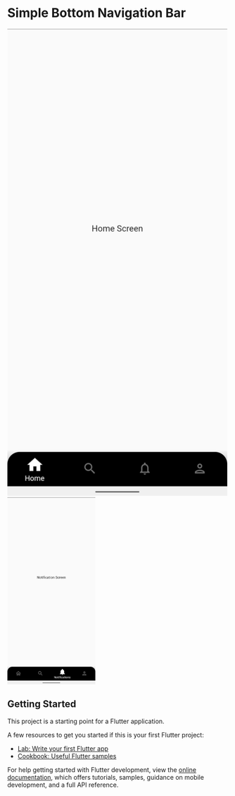 



# Simple Bottom Navigation Bar

<div>

  <a href="#">
    <img width="500"
    heigth="800"
      alt="Home Screen"
      src="https://github.com/Harley755/bottom_navigation_bar-flutter/blob/master/simple_bottom_navigation_bar/assets/screenshots/simple_home.png"
    />
  </a>
 
  <a href="#" >
    <img width="200"
    heigth="500"
      alt="Notification Screen"
      src="https://github.com/Harley755/bottom_navigation_bar-flutter/blob/master/simple_bottom_navigation_bar/assets/screenshots/simple_notification.png"
    />
  </a>
</div>

## Getting Started

This project is a starting point for a Flutter application.

A few resources to get you started if this is your first Flutter project:

- [Lab: Write your first Flutter app](https://docs.flutter.dev/get-started/codelab)
- [Cookbook: Useful Flutter samples](https://docs.flutter.dev/cookbook)

For help getting started with Flutter development, view the
[online documentation](https://docs.flutter.dev/), which offers tutorials,
samples, guidance on mobile development, and a full API reference.
